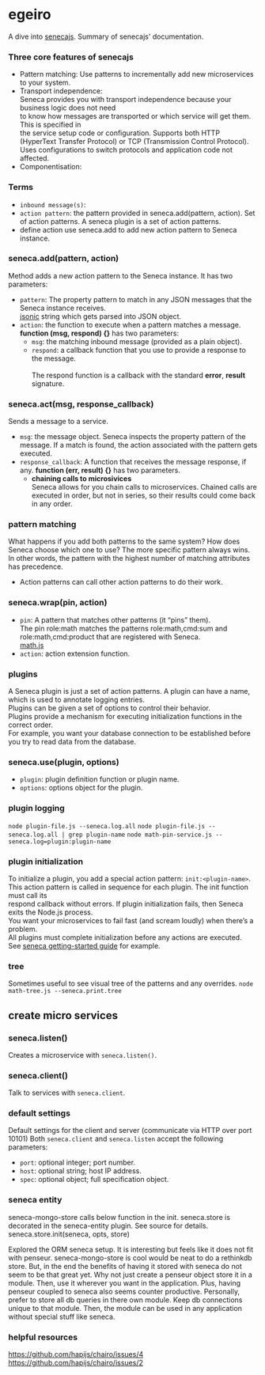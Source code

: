 # egeiro

A dive into [senecajs](http://senecajs.org).
Summary of senecajs' documentation. 

### Three core features of senecajs
* Pattern matching:
  Use patterns to incrementally add new microservices to your system.
* Transport independence:<br/>
  Seneca provides you with transport independence because your business logic does not need <br/>
  to know how messages are transported or which service will get them. This is specified in <br/>
  the service setup code or configuration. Supports both HTTP (HyperText Transfer Protocol) or TCP (Transmission Control Protocol).
  Uses configurations to switch protocols and application code not affected. 
* Componentisation:


### Terms

* `inbound message(s)`:  
* `action pattern`: the pattern provided in seneca.add(pattern, action).
  Set of action patterns. A seneca plugin is a set of action patterns.
* define action
  use seneca.add to add new action pattern to Seneca instance.

### seneca.add(pattern, action)
Method adds a new action pattern to the Seneca instance. It has two parameters:<br/>
* `pattern`: The property pattern to match in any JSON messages that the Seneca instance receives.<br/>
  [jsonic](https://github.com/rjrodger/jsonic) string which gets parsed into JSON object. 
* `action`: the function to execute when a pattern matches a message.<br/>
  **function (msg, respond) {}** has two parameters:
  - `msg`: the matching inbound message (provided as a plain object).
  - `respond`: a callback function that you use to provide a response to the message.<br/>  
     The respond function is a callback with the standard **error**, **result** signature.


### seneca.act(msg, response_callback)
Sends a message to a service.
* `msg`: the message object. Seneca inspects the property pattern of the message.  If
  a match is found, the action associated with the pattern gets executed. 
* `response_callback`: A function that receives the message response, if any.
  **function (err, result) {}** has two parameters.
  - **chaining calls to microsivices**<br/>
    Seneca allows for you chain calls to microservices.  Chained calls are executed in order, 
    but not in series, so their results could come back in any order.

### pattern matching
What happens if you add both patterns to the same system? How does Seneca choose which one to use? 
The more specific pattern always wins. In other words, the pattern with the highest number of matching attributes has precedence.

* Action patterns can call other action patterns to do their work.

### seneca.wrap(pin, action)
* `pin`: A pattern that matches other patterns (it “pins” them). <br/>
  The pin role:math matches the patterns role:math,cmd:sum and role:math,cmd:product that are registered with Seneca. <br/>
  [math.js](https://github.com/senecajs-attic/getting-started/blob/master/math.js)
* `action`: action extension function. 

### plugins
A Seneca plugin is just a set of action patterns. A plugin can have a name, which is used to annotate logging entries. <br/>
Plugins can be given a set of options to control their behavior.<br/>
Plugins provide a mechanism for executing initialization functions in the correct order. <br/>
For example, you want your database connection to be established before you try to read data from the database.



### seneca.use(plugin, options)
* `plugin`: plugin definition function or plugin name.
* `options`: options object for the plugin. 

### plugin logging
`node plugin-file.js --seneca.log.all`
`node plugin-file.js --seneca.log.all | grep plugin-name`
`node math-pin-service.js --seneca.log=plugin:plugin-name`

### plugin initialization
To initialize a plugin, you add a special action pattern: `init:<plugin-name>`. <br/>
This action pattern is called in sequence for each plugin. The init function must call its <br/>
respond callback without errors. If plugin initialization fails, then Seneca exits the Node.js process. <br/>
You want your microservices to fail fast (and scream loudly) when there’s a problem. <br/>
All plugins must complete initialization before any actions are executed.<br/> 
See [seneca getting-started guide](http://senecajs.org/getting-started/) for example.

### tree
Sometimes useful to see visual tree of the patterns and any overrides.
`node math-tree.js --seneca.print.tree`


## create micro services

### seneca.listen()
Creates a microservice with `seneca.listen()`.

### seneca.client()
Talk to services with `seneca.client`.

### default settings
Default settings for the client and server (communicate via HTTP over port 10101)
Both `seneca.client` and `seneca.listen` accept the following parameters:
* `port`: optional integer; port number. 
* `host`: optional string; host IP address.
* `spec`: optional object; full specification object.


### seneca entity 

seneca-mongo-store calls below function in the init.
seneca.store is decorated in the seneca-entity plugin. See source for details.
seneca.store.init(seneca, opts, store)

Explored the ORM seneca setup.  It is interesting but feels like it does not fit with penseur.
seneca-mongo-store is cool would be neat to do a rethinkdb store.  But, in the end the benefits
of having it stored with seneca do not seem to be that great yet. Why not just create a penseur
object store it in a module. Then, use it wherever you want in the application.
Plus, having penseur coupled to seneca also seems counter productive.  Personally, prefer
to store all db queries in there own module. Keep db connections unique to that module. 
Then, the module can be used in any application without special stuff like seneca.

### helpful resources
https://github.com/hapijs/chairo/issues/4
https://github.com/hapijs/chairo/issues/2
